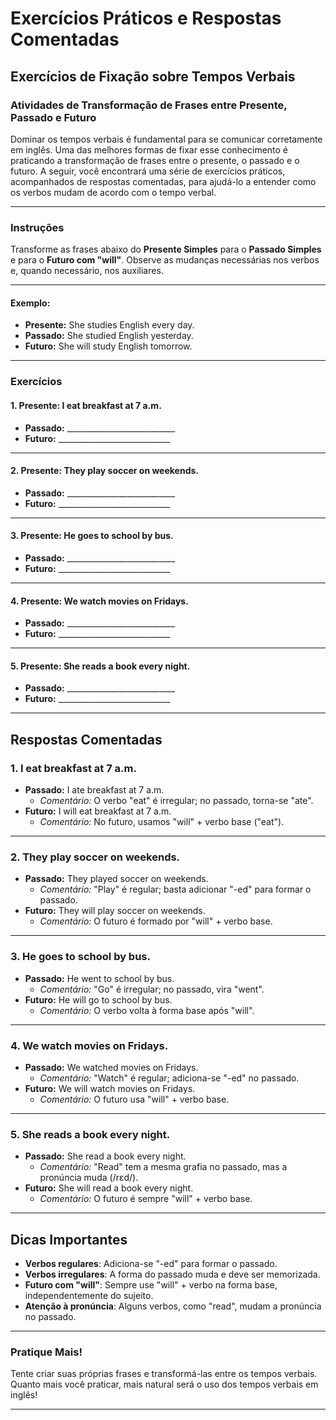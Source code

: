 
# Exercícios Práticos e Respostas Comentadas

## Exercícios de Fixação sobre Tempos Verbais

### Atividades de Transformação de Frases entre Presente, Passado e Futuro

Dominar os tempos verbais é fundamental para se comunicar corretamente em inglês. Uma das melhores formas de fixar esse conhecimento é praticando a transformação de frases entre o presente, o passado e o futuro. A seguir, você encontrará uma série de exercícios práticos, acompanhados de respostas comentadas, para ajudá-lo a entender como os verbos mudam de acordo com o tempo verbal.

---

### **Instruções**

Transforme as frases abaixo do **Presente Simples** para o **Passado Simples** e para o **Futuro com "will"**. Observe as mudanças necessárias nos verbos e, quando necessário, nos auxiliares.

---

#### **Exemplo:**

- **Presente:** She studies English every day.
- **Passado:** She studied English yesterday.
- **Futuro:** She will study English tomorrow.

---

### **Exercícios**

#### 1. **Presente:** I eat breakfast at 7 a.m.

- **Passado:** ___________________________
- **Futuro:** ____________________________

---

#### 2. **Presente:** They play soccer on weekends.

- **Passado:** ___________________________
- **Futuro:** ____________________________

---

#### 3. **Presente:** He goes to school by bus.

- **Passado:** ___________________________
- **Futuro:** ____________________________

---

#### 4. **Presente:** We watch movies on Fridays.

- **Passado:** ___________________________
- **Futuro:** ____________________________

---

#### 5. **Presente:** She reads a book every night.

- **Passado:** ___________________________
- **Futuro:** ____________________________

---

## **Respostas Comentadas**

### 1. I eat breakfast at 7 a.m.

- **Passado:** I ate breakfast at 7 a.m.
  - *Comentário:* O verbo "eat" é irregular; no passado, torna-se "ate".
- **Futuro:** I will eat breakfast at 7 a.m.
  - *Comentário:* No futuro, usamos "will" + verbo base ("eat").

---

### 2. They play soccer on weekends.

- **Passado:** They played soccer on weekends.
  - *Comentário:* "Play" é regular; basta adicionar "-ed" para formar o passado.
- **Futuro:** They will play soccer on weekends.
  - *Comentário:* O futuro é formado por "will" + verbo base.

---

### 3. He goes to school by bus.

- **Passado:** He went to school by bus.
  - *Comentário:* "Go" é irregular; no passado, vira "went".
- **Futuro:** He will go to school by bus.
  - *Comentário:* O verbo volta à forma base após "will".

---

### 4. We watch movies on Fridays.

- **Passado:** We watched movies on Fridays.
  - *Comentário:* "Watch" é regular; adiciona-se "-ed" no passado.
- **Futuro:** We will watch movies on Fridays.
  - *Comentário:* O futuro usa "will" + verbo base.

---

### 5. She reads a book every night.

- **Passado:** She read a book every night.
  - *Comentário:* "Read" tem a mesma grafia no passado, mas a pronúncia muda (/rɛd/).
- **Futuro:** She will read a book every night.
  - *Comentário:* O futuro é sempre "will" + verbo base.

---

## **Dicas Importantes**

- **Verbos regulares**: Adiciona-se "-ed" para formar o passado.
- **Verbos irregulares**: A forma do passado muda e deve ser memorizada.
- **Futuro com "will"**: Sempre use "will" + verbo na forma base, independentemente do sujeito.
- **Atenção à pronúncia**: Alguns verbos, como "read", mudam a pronúncia no passado.

---

### **Pratique Mais!**

Tente criar suas próprias frases e transformá-las entre os tempos verbais. Quanto mais você praticar, mais natural será o uso dos tempos verbais em inglês!

---
```
